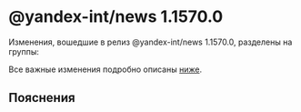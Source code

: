 # @yandex-int/news 1.1570.0

<!-- ЧЕЛОВЕЧЕСКОЕ ВСТУПЛЕНИЕ -->

Изменения, вошедшие в релиз @yandex-int/news 1.1570.0, разделены на группы:

Все важные изменения подробно описаны [ниже](#Пояснения).

## Пояснения

